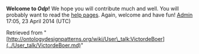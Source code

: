 __Welcome to _Odp_!__ We hope you will contribute much and well. 
You will probably want to read the [help pages](http://ontologydesignpatterns.org/wiki/Help:Contents "Help:Contents"). Again, welcome and have fun! [Admin](../User/ValentinaPresutti.md "User:ValentinaPresutti") 17:05, 23 April 2014 (UTC)





Retrieved from "[http://ontologydesignpatterns.org/wiki/User\_talk:VictordeBoer](../User_talk/VictordeBoer.md)"